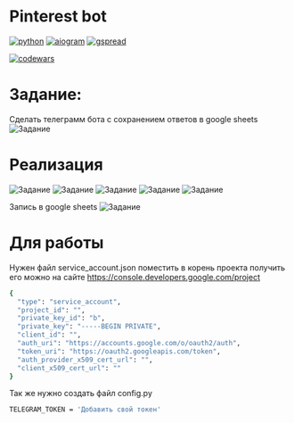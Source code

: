 # Pinterest bot

[![python](https://img.shields.io/badge/python-3.11-green)](https://img.shields.io/badge/python-3.11-green) [![aiogram](https://img.shields.io/badge/aiogram-2.23.1-green)](https://img.shields.io/badge/aiogram-2.23.1-green) [![gspread](https://img.shields.io/badge/gspread-5.7.2-green)](https://img.shields.io/badge/gspread-5.7.2-green)

[![codewars](https://www.codewars.com/users/Kazykan/badges/small)](https://www.codewars.com/users/Kazykan/badges/small)


# Задание:
Сделать телеграмм бота с сохранением ответов в google sheets
![Задание](./project_img/task.jpg)


# Реализация
![Задание](./project_img/photo_1.jpg)
![Задание](./project_img/photo_2.jpg)
![Задание](./project_img/photo_3.jpg)
![Задание](./project_img/photo_4.jpg)
![Задание](./project_img/photo_5.jpg)

Запись в google sheets
![Задание](./project_img/image_7.png)

# Для работы
Нужен файл service_account.json поместить в корень проекта получить его можно на сайте https://console.developers.google.com/project
```sh
{
  "type": "service_account",
  "project_id": "",
  "private_key_id": "b",
  "private_key": "-----BEGIN PRIVATE",
  "client_id": "",
  "auth_uri": "https://accounts.google.com/o/oauth2/auth",
  "token_uri": "https://oauth2.googleapis.com/token",
  "auth_provider_x509_cert_url": "",
  "client_x509_cert_url": ""
}


```
Так же нужно создать файл config.py
```sh
TELEGRAM_TOKEN = 'Добавить свой токен'
```